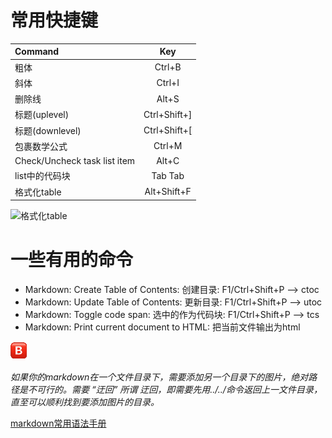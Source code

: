 
# 常用快捷键
| **Command**                  |   **Key**    |
| :--------------------------- | :----------: |
| 粗体                         |    Ctrl+B    |
| 斜体                         |    Ctrl+I    |
| 删除线                       |    Alt+S     |
| 标题(uplevel)                | Ctrl+Shift+] |
| 标题(downlevel)              | Ctrl+Shift+[ |
| 包裹数学公式                 |    Ctrl+M    |
| Check/Uncheck task list item |    Alt+C     |
| list中的代码块               |   Tab Tab    |
| 格式化table                  | Alt+Shift+F  |
![格式化table](https://raw.githubusercontent.com/yzhang-gh/vscode-markdown/master/images/gifs/table-formatter.gif)

# 一些有用的命令
- Markdown: Create Table of Contents: 创建目录: F1/Ctrl+Shift+P --> ctoc
- Markdown: Update Table of Contents: 更新目录: F1/Ctrl+Shift+P --> utoc
- Markdown: Toggle code span: 选中的作为代码块: F1/Ctrl+Shift+P --> tcs
- Markdown: Print current document to HTML: 把当前文件输出为html


![本地图片](./resources/127345.png "需上传github后引用,否则作blog图片会失效")

*如果你的markdown在一个文件目录下，需要添加另一个目录下的图片，绝对路径是不可行的。需要 “迂回”
所谓 迂回，即需要先用../../命令返回上一文件目录，直至可以顺利找到要添加图片的目录。*

[markdown常用语法手册](https://blog.rxliuli.com/p/5042aac0/)
